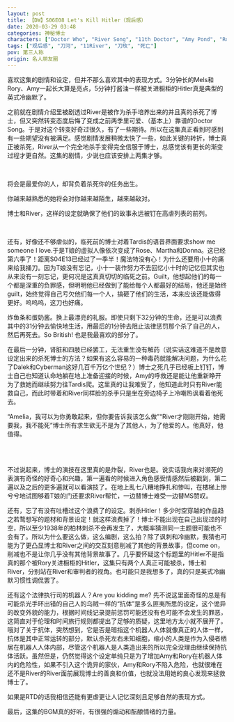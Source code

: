 ```yaml
---
layout: post
title: 【DW】S06E08 Let's Kill Hitler（观后感）
date: 2020-03-29 03:48
categories: 神秘博士
characters: ["Doctor Who", "River Song", "11th Doctor", "Amy Pond", "Rory Pond"]
tags: ["观后感", "刀河", "11River", "刀玫", "死亡"]
pov: 第三人称
origin: 名人朋友圈
---
```


喜欢这集的剧情和设定，但并不那么喜欢其中的表现方式。3分钟长的Mels和Rory、Amy一起长大算是亮点，5分钟打酱油一样被关进橱柜的Hitler真是典型的英式冷幽默了。

之前就在剧情介绍里被剧透过River是被作为杀手培养出来的并且真的杀死了博士，但又突然转变态度后悔了变成之前两季里可爱、（基本上）靠谱的Doctor Song。于是对这个转变好奇过很久，有了一些期待。所以在这集真正看到时感到有一些期望没有被满足。感觉剧情发展稍微太快了一些，如此关键的转折，博士真正被杀死，River从一个完全地杀手变得完全信服于博士，总感觉该有更长的渐变过程才更自然。这集的剧情，少说也应该安排上两集才够。

<br>

将会是最爱你的人，却背负着杀死你的任务出生。

你越来越熟悉的她将会对你越来越陌生，越来越敌对。

博士和River，这样的设定就确保了他们的故事永远被钉在高虐列表的前列。

<br>

还有，好像还不够虐似的，临死前的博士对着Tardis的语音界面要求show me someone I love.于是T娘的虚拟人像依次变成了Rose、Martha和Donna。这已经第六季了！距离S04E13已经过了一季半！魔法特没有心！为什么还要用小十的痛来给我捅刀。因为T娘没有忘记，小十一装作努力不去回忆小十时的记忆但其实也从来没有一刻忘记，更何况是这真真切切的临死之前。Guilt，他想起他们的每一个都是深重的负罪感，但明明他已经做到了能给每个人都最好的结局，他还是始终guilt，始终觉得自己亏欠他们每一个人，搞砸了他们的生活，本来应该还能做得更好。呜呜呜，这刀也好痛。

炸鱼条和蛋奶酱。换上最漂亮的礼服。即使只剩下32分钟的生命，还是可以浪费其中的31分钟去愉快地生活，用最后的1分钟去阻止法律惩罚那个杀了自己的人，然后再死去。So British! 也是我最喜欢的部分了。

在最后一分钟，肾脏和四肢已经罢工，无法重生没有解药（说实话这难道不是故意设定出来的杀死博士的方法？如果有这么容易的一种毒药就能解决问题，为什么花了Dalek和Cyberman这好几百千万亿个世纪？）博士之死几乎已经板上钉钉，博士自己也知道认命地躺在地上准备迎接的时候，Amy的呼救还是能让他重新睁开为了救她而继续努力往Tardis爬。这里真的让我难受了，他知道此时只有River能救自己，而此时带着和River同样脸的杀手只是坐在旁边椅子上冷嘲热讽看着他死去。

“Amelia，我可以为你勇敢起来，但你要告诉我该怎么做”“River才刚刚开始，她需要我，我不能死”博士所有求生欲无不是为了其他人，为了他爱的人。他真好，他值得。

<br><br>

不过说起来，博士的演技在这里真的是炸裂，River也是。说实话我向来对濒死的表演有奇怪的好奇心和兴趣，第一遍看的时候进入角色感受情感然后被戳到，第二遍以及之后的更多遍就可以看演技了。在地上乱七八糟地挣扎和惨叫，在楼梯上惨兮兮地试图够着T娘的门还要求River帮忙，一边替博士难受一边替MS赞叹。

还有，忘了有没有吐槽过这个浪费了的设定。刺杀Hitler！多少时空穿越的作品趋之若鹜想写的题材和背景设定！就这样浪费掉了！博士不能出现在自己出现过的时空，所以至少1938年的柏林刺杀不会再发生了，大概率猜测同一主题很可能也不会有了。所以为什么要这么做，这么编剧，这么拍？除了讽刺和冷幽默，我猜也可能为了更凸显博士和River之间的交互刻意削减了其他的背景故事，但come on，削减也不是让你几乎没有其他背景故事了。几乎要怀疑这个标题里的Hitler不是指真的那个被Rory关进橱柜的Hitler，这集只有两个人真正可能被杀，博士和River，分别站在River和审判者的视角。也可能只是我想多了，真的只是英式冷幽默习惯性调侃罢了。

还有这个法律执行司的机器人？Are you kidding me? 先不说这里面奇怪的总是有可能杀光手环出错的自己人的乌贼一样的“抗体”是多么匪夷所思的设定，这个诡异的改变外貌的能力，根据时间线记录提前惩罚可能还没有也可能不会发生的罪恶，这简直对于伦理和时间旅行规则都提出了足够的质疑，这里地方太小就不展开了。哦对了关于抗体，突然想到，它是否是暗指这个机器人人体就像真正的人体一样，抗体是其中正常运转的部分，默认杀死左右未知细胞，缩小的人类是作为入侵者栖居在机器人人体内部，尽管这个机器人是人类造出来的所以完全没理由继续保持抗体活跃。虽然但是，仍然觉得这个设定单纯只是为了增加Amy和Rory在机器人体内的危险性，如果不引入这个诡异的家伙，Amy和Rory不陷入危险，也就很难在还不是River的River面前展现博士的善良和价值，也就没法用她的良心发现来拯救博士了。

如果是RTD的话我相信还能有更虐更让人记忆深刻且足够自然的表现方式。

最后，这集的BGM真的好听，有很强的煽动和酝酿情绪的力量。

